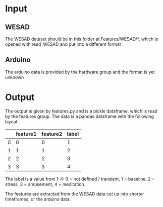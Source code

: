 # Input
## WESAD
The WESAD dataset should be in this folder at Features/WESAD/*, which is opened with read_WESAD and put into a different format
## Arduino
The arduino data is provided by the hardware group and the format is yet unknown
# Output
The output is given by features.py and is a pickle dataframe, which is read by the features group. The data is a pandas dataframe with the following layout.

|  |  feature1  | feature2  | label |
| - | -| -| -|
|0         |0         |0      |1|
|1         |1         |1      |2|
|2         |2         |2      |3|
|3         |3         |3      |4|

The label is a value from 1-4: 0 = not defined / transient, 1 = baseline, 2 = stress, 3 = amusement, 4 = meditation.

The features are extracted from the WESAD data cut up into shorter timeframes, or the arduino data.